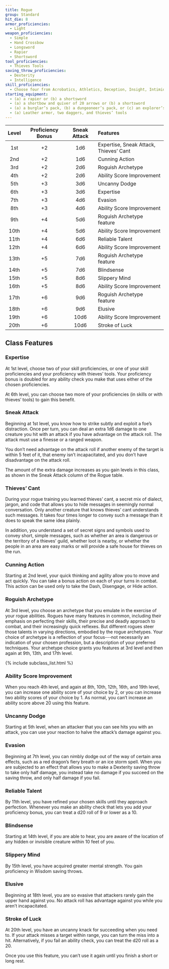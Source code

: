 ```yaml
---
title: Rogue
group: Standard
hit_die: 8
armor_proficiencies:
  - Light
weapon_proficiencies:
  - Simple
  - Hand Crossbow
  - Longsword
  - Rapier
  - Shortsword
tool_proficiencies:
  - Thieves Tools
saving_throw_proficiencies:
  - Dexterity
  - Intelligence
skill_proficiencies:
  - Choose four from Acrobatics, Athletics, Deception, Insight, Intimidation, Investigation, Perception, Performance, Persuasion, Sleight of Hand, and Stealth
starting_equipment:
  - (a) a rapier or (b) a shortsword
  - (a) a shortbow and quiver of 20 arrows or (b) a shortsword
  - (a) a burglar’s pack, (b) a dungeoneer’s pack, or (c) an explorer’s pack
  - (a) Leather armor, two daggers, and thieves’ tools
---
```


| Level | Proficiency Bonus | Sneak Attack | Features                               |
|:-----:|:-----------------:|:------------:|:---------------------------------------|
|  1st  |        +2         |     1d6      | Expertise, Sneak Attack, Thievesʼ Cant |
|  2nd  |        +2         |     1d6      | Cunning Action                         |
|  3rd  |        +2         |     2d6      | Roguish Archetype                      |
|  4th  |        +2         |     2d6      | Ability Score Improvement              |
|  5th  |        +3         |     3d6      | Uncanny Dodge                          |
|  6th  |        +3         |     3d6      | Expertise                              |
|  7th  |        +3         |     4d6      | Evasion                                |
|  8th  |        +3         |     4d6      | Ability Score Improvement              |
|  9th  |        +4         |     5d6      | Roguish Archetype feature              |
| 10th  |        +4         |     5d6      | Ability Score Improvement              |
| 11th  |        +4         |     6d6      | Reliable Talent                        |
| 12th  |        +4         |     6d6      | Ability Score Improvement              |
| 13th  |        +5         |     7d6      | Roguish Archetype feature              |
| 14th  |        +5         |     7d6      | Blindsense                             |
| 15th  |        +5         |     8d6      | Slippery Mind                          |
| 16th  |        +5         |     8d6      | Ability Score Improvement              |
| 17th  |        +6         |     9d6      | Roguish Archetype feature              |
| 18th  |        +6         |     9d6      | Elusive                                |
| 19th  |        +6         |     10d6     | Ability Score Improvement              |
| 20th  |        +6         |     10d6     | Stroke of Luck                         |

## Class Features

### Expertise

At 1st level, choose two of your skill proficiencies, or one of your skill proficiencies and your proficiency with thieves’ tools. Your proficiency bonus is doubled for any ability check you make that uses either of the chosen proficiencies.

At 6th level, you can choose two more of your proficiencies (in skills or with thieves’ tools) to gain this benefit.

### Sneak Attack

Beginning at 1st level, you know how to strike subtly and exploit a foe’s distraction. Once per turn, you can deal an extra 1d6 damage to one creature you hit with an attack if you have advantage on the attack roll. The attack must use a finesse or a ranged weapon.

You don’t need advantage on the attack roll if another enemy of the target is within 5 feet of it, that enemy isn’t incapacitated, and you don’t have disadvantage on the attack roll.

The amount of the extra damage increases as you gain levels in this class, as shown in the Sneak Attack column of the Rogue table.

### Thieves’ Cant

During your rogue training you learned thieves’ cant, a secret mix of dialect, jargon, and code that allows you to hide messages in seemingly normal conversation. Only another creature that knows thieves’ cant understands such messages. It takes four times longer to convey such a message than it does to speak the same idea plainly.

In addition, you understand a set of secret signs and symbols used to convey short, simple messages, such as whether an area is dangerous or the territory of a thieves’ guild, whether loot is nearby, or whether the people in an area are easy marks or will provide a safe house for thieves on the run.

### Cunning Action

Starting at 2nd level, your quick thinking and agility allow you to move and act quickly. You can take a bonus action on each of your turns in combat. This action can be used only to take the Dash, Disengage, or Hide action.

### Roguish Archetype

At 3rd level, you choose an archetype that you emulate in the exercise of your rogue abilities. Rogues have many features in common, including their emphasis on perfecting their skills, their precise and deadly approach to combat, and their increasingly quick reflexes. But different rogues steer those talents in varying directions, embodied by the rogue archetypes. Your choice of archetype is a reflection of your focus---not necessarily an indication of your chosen profession, but a description of your preferred techniques. Your archetype choice grants you features at 3rd level and then again at 9th, 13th, and 17th level.

{% include subclass_list.html %}

### Ability Score Improvement

When you reach 4th level, and again at 8th, 10th, 12th, 16th, and 19th level, you can increase one ability score of your choice by 2, or you can increase two ability scores of your choice by 1. As normal, you can’t increase an ability score above 20 using this feature.

### Uncanny Dodge

Starting at 5th level, when an attacker that you can see hits you with an attack, you can use your reaction to halve the attack’s damage against you.

### Evasion

Beginning at 7th level, you can nimbly dodge out of the way of certain area effects, such as a red dragon’s fiery breath or an ice storm spell. When you are subjected to an effect that allows you to make a Dexterity saving throw to take only half damage, you instead take no damage if you succeed on the saving throw, and only half damage if you fail.

### Reliable Talent

By 11th level, you have refined your chosen skills until they approach perfection. Whenever you make an ability check that lets you add your proficiency bonus, you can treat a d20 roll of 9 or lower as a 10.

### Blindsense

Starting at 14th level, if you are able to hear, you are aware of the location of any hidden or invisible creature within 10 feet of you.

### Slippery Mind

By 15th level, you have acquired greater mental strength. You gain proficiency in Wisdom saving throws.

### Elusive

Beginning at 18th level, you are so evasive that attackers rarely gain the upper hand against you. No attack roll has advantage against you while you aren’t incapacitated.

### Stroke of Luck

At 20th level, you have an uncanny knack for succeeding when you need to. If your attack misses a target within range, you can turn the miss into a hit.  Alternatively, if you fail an ability check, you can treat the d20 roll as a 20.

Once you use this feature, you can’t use it again until you finish a short or long rest.
